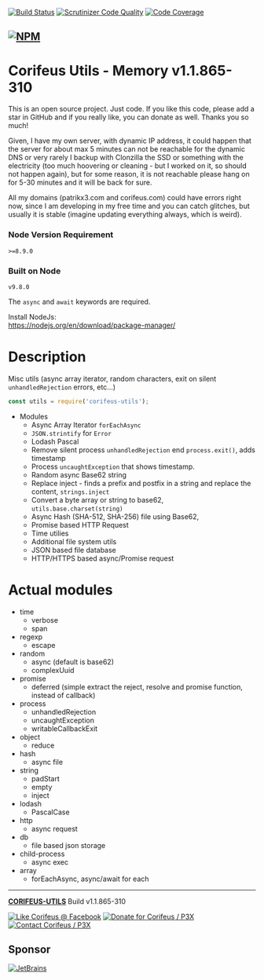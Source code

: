 [//]: #@corifeus-header

 [![Build Status](https://travis-ci.org/patrikx3/corifeus-utils.svg?branch=master)](https://travis-ci.org/patrikx3/corifeus-utils)  [![Scrutinizer Code Quality](https://scrutinizer-ci.com/g/patrikx3/corifeus-utils/badges/quality-score.png?b=master)](https://scrutinizer-ci.com/g/patrikx3/corifeus-utils/?branch=master)  [![Code Coverage](https://scrutinizer-ci.com/g/patrikx3/corifeus-utils/badges/coverage.png?b=master)](https://scrutinizer-ci.com/g/patrikx3/corifeus-utils/?branch=master)  
 
  
[![NPM](https://nodei.co/npm/corifeus-utils.png?downloads=true&downloadRank=true&stars=true)](https://www.npmjs.com/package/corifeus-utils/)
---
# Corifeus Utils - Memory v1.1.865-310  

This is an open source project. Just code. If you like this code, please add a star in GitHub and if you really like, you can donate as well. Thanks you so much!

Given, I have my own server, with dynamic IP address, it could happen that the server for about max 5 minutes can not be reachable for the dynamic DNS or very rarely I backup with Clonzilla the SSD or something with the electricity (too much hoovering or cleaning - but I worked on it, so should not happen again), but for some reason, it is not reachable please hang on for 5-30 minutes and it will be back for sure. 

All my domains (patrikx3.com and corifeus.com) could have errors right now, since I am developing in my free time and you can catch glitches, but usually it is stable (imagine updating everything always, which is weird).

### Node Version Requirement 
``` 
>=8.9.0 
```  
   
### Built on Node 
``` 
v9.8.0
```   
   
The ```async``` and ```await``` keywords are required.

Install NodeJs:    
https://nodejs.org/en/download/package-manager/    



# Description  

                        
[//]: #@corifeus-header:end

Misc utils (async array iterator, random characters, exit on silent ```unhandledRejection``` errors, etc...)

```javascript
const utils = require('corifeus-utils');
```

* Modules
  * Async Array Iterator ```forEachAsync```
  * ```JSON.strintify``` for ```Error```
  * Lodash Pascal
  * Remove silent process ```unhandledRejection``` end ```process.exit()```, adds timestamp
  * Process ```uncaughtException``` that shows timestamp.
  * Random async Base62 string
  * Replace inject - finds a prefix and postfix in a string and replace the content, ```strings.inject```
  * Convert a byte array or string to base62, ```utils.base.charset(string)```
  * Async Hash (SHA-512, SHA-256) file using Base62,
  * Promise based HTTP Request
  * Time utilies
  * Additional file system utils
  * JSON based file database
  * HTTP/HTTPS based async/Promise request
  
# Actual modules
  
* time
  * verbose
  * span
* regexp
  * escape
* random
  * async (default is base62)
  * complexUuid
* promise
  * deferred (simple extract the reject, resolve and promise function, instead of callback)
* process
  * unhandledRejection
  * uncaughtException
  * writableCallbackExit
* object
  * reduce
* hash
  * async file
* string
  * padStart
  * empty
  * inject
* lodash
  * PascalCase
* http
  * async request
* db
  * file based json storage
* child-process
  * async exec
* array
  * forEachAsync, async/await for each

  
[//]: #@corifeus-footer

---

[**CORIFEUS-UTILS**](https://pages.corifeus.com/corifeus-utils) Build v1.1.865-310 

[![Like Corifeus @ Facebook](https://img.shields.io/badge/LIKE-Corifeus-3b5998.svg)](https://www.facebook.com/corifeus.software) [![Donate for Corifeus / P3X](https://img.shields.io/badge/Donate-Corifeus-003087.svg)](https://www.paypal.com/cgi-bin/webscr?cmd=_s-xclick&hosted_button_id=QZVM4V6HVZJW6)  [![Contact Corifeus / P3X](https://img.shields.io/badge/Contact-P3X-ff9900.svg)](https://www.patrikx3.com/en/front/contact) 


## Sponsor

[![JetBrains](https://www.patrikx3.com/images/jetbrains-logo.svg)](https://www.jetbrains.com/)
  
 

[//]: #@corifeus-footer:end
